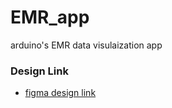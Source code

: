 # EMR_app
arduino's EMR data visulaization app

### Design Link
- [figma design link](https://www.figma.com/file/tdCQgx1XSx485wXv7L1K0k/OOP_EMR_APP?node-id=9%3A2)